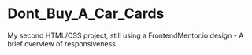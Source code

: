 # Dont_Buy_A_Car_Cards
My second HTML/CSS project, still using a FrontendMentor.io design - A brief overview of responsiveness
